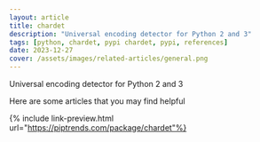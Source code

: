 ```yaml
---
layout: article
title: chardet
description: "Universal encoding detector for Python 2 and 3"
tags: [python, chardet, pypi chardet, pypi, references]
date: 2023-12-27
cover: /assets/images/related-articles/general.png
---
```


Universal encoding detector for Python 2 and 3

Here are some articles that you may find helpful

{% include link-preview.html url="https://piptrends.com/package/chardet"%}